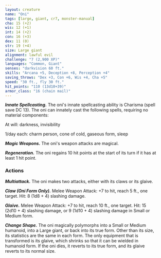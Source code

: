 ```yaml
---
layout: creature
name: "Oni"
tags: [large, giant, cr7, monster-manual]
cha: 15 (+2)
wis: 12 (+1)
int: 14 (+2)
con: 16 (+3)
dex: 11 (0)
str: 19 (+4)
size: Large giant
alignment: lawful evil
challenge: "7 (2,900 XP)"
languages: "Common, Giant"
senses: "darkvision 60 ft."
skills: "Arcana +5, Deception +8, Perception +4"
saving_throws: "Dex +3, Con +6, Wis +4, Cha +5"
speed: "30 ft., fly 30 ft."
hit_points: "110 (13d10+39)"
armor_class: "16 (chain mail)"
---
```


***Innate Spellcasting.*** The oni's innate spellcasting ability is Charisma (spell save DC 13). The oni can innately cast the following spells, requiring no material components:

At will: darkness, invisibility

1/day each: charm person, cone of cold, gaseous form, sleep

***Magic Weapons.*** The oni's weapon attacks are magical.

***Regeneration.*** The oni regains 10 hit points at the start of its turn if it has at least 1 hit point.

### Actions

***Multiattack.*** The oni makes two attacks, either with its claws or its glaive.

***Claw (Oni Form Only).*** Melee Weapon Attack: +7 to hit, reach 5 ft., one target. Hit: 8 (1d8 + 4) slashing damage.

***Glaive.*** Melee Weapon Attack: +7 to hit, reach 10 ft., one target. Hit: 15 (2d10 + 4) slashing damage, or 9 (1d10 + 4) slashing damage in Small or Medium form.

***Change Shape.*** The oni magically polymorphs into a Small or Medium humanoid, into a Large giant, or back into its true form. Other than its size, its statistics are the same in each form. The only equipment that is transformed is its glaive, which shrinks so that it can be wielded in humanoid form. If the oni dies, it reverts to its true form, and its glaive reverts to its normal size.
